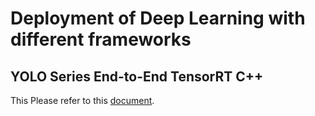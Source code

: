# Deployment of Deep Learning with different frameworks

## YOLO Series End-to-End TensorRT C++

This 
Please refer to this [document](yoloe2ev2/README.md).